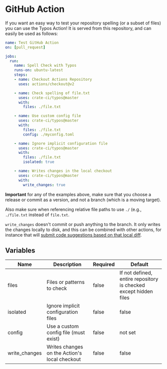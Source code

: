 # GitHub Action

If you want an easy way to test your repository spelling (or a subset of files)
you can use the Typos Action! It is served from this repository, and can
easily be used as follows:

```yaml
name: Test GitHub Action
on: [pull_request]

jobs:
  run:
    name: Spell Check with Typos
    runs-on: ubuntu-latest
    steps:
    - name: Checkout Actions Repository
      uses: actions/checkout@v2

    - name: Check spelling of file.txt
      uses: crate-ci/typos@master
      with: 
        files: ./file.txt

    - name: Use custom config file
      uses: crate-ci/typos@master
      with: 
        files: ./file.txt
        config: ./myconfig.toml

    - name: Ignore implicit configuration file
      uses: crate-ci/typos@master
      with: 
        files: ./file.txt
        isolated: true

    - name: Writes changes in the local checkout
      uses: crate-ci/typos@master
      with: 
        write_changes: true
```

**Important** for any of the examples above, make sure that you choose
a release or commit as a version, and not a branch (which is a moving target).

Also make sure when referencing relative file paths to use `./` (e.g., `./file.txt` instead of
`file.txt`.

`write_changes` doesn't commit or push anything to the branch. It only writes the changes locally
to disk, and this can be combined with other actions, for instance that will [submit code
suggestions based on that local diff](https://github.com/getsentry/action-git-diff-suggestions).

## Variables

| Name | Description | Required | Default |
|------|-------------|----------|---------|
| files| Files or patterns to check | false | If not defined, entire repository is checked except hidden files |
| isolated | Ignore implicit configuration files | false | false|
| config | Use a custom config file (must exist) | false | not set |
| write_changes | Writes changes on the Action's local checkout | false | false |
